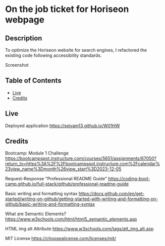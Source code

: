 # On the job ticket for Horiseon webpage

## Description

To optimize the Horiseon website for search engines, I refactored the existing code following accessibility standards.

Screenshot


## Table of Contents

- [Live](#live)
- [Credits](#credits)


## Live

Deployed application
https://seiyam13.github.io/W01HW


## Credits

Bootcamp: Module 1 Challenge
https://bootcampspot.instructure.com/courses/5651/assignments/67050?return_to=https%3A%2F%2Fbootcampspot.instructure.com%2Fcalendar%23view_name%3Dmonth%26view_start%3D2023-12-05

Request-Response "Professional README Guide"
https://coding-boot-camp.github.io/full-stack/github/professional-readme-guide

Basic writing and formatting syntax
https://docs.github.com/en/get-started/writing-on-github/getting-started-with-writing-and-formatting-on-github/basic-writing-and-formatting-syntax

What are Semantic Elements?
https://www.w3schools.com/html/html5_semantic_elements.asp

HTML img alt Attribute
https://www.w3schools.com/tags/att_img_alt.asp

MIT License
https://choosealicense.com/licenses/mit/

